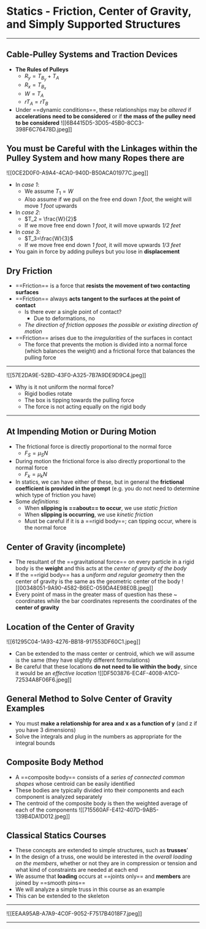 # Statics - Friction, Center of Gravity, and Simply Supported Structures
___
## Cable-Pulley Systems and Traction Devices
- **The Rules of Pulleys**
	- $R_y = T_{B_y} + T_A$
	- $R_x = T_{B_x}$
	- $W = T_A$
	- $r T_A = r T_B$
- Under ==dynamic conditions==, these relationships may be *altered* if **accelerations need to be considered** or if **the mass of the pulley need to be considered**
![[6B4415D5-3D05-45B0-8CC3-398F6C76478D.jpeg]]

## You must be Careful with the Linkages within the Pulley System and how many Ropes there are
![[0CE2D0F0-A9A4-4CA0-940D-B50ACA01977C.jpeg]]
- In *case 1*:
	- We assume $T_1 = W$
	- Also assume if we pull on the free end down *1 foot*, the weight will move *1 foot* upwards
- In *case 2*:
	- $T_2 = \frac{W}{2}$
	- If we move free end down *1 foot*, it will move upwards *1/2 feet*
- In *case 3*:
	- $T_3=\frac{W}{3}$
	- If we move free end down *1 foot*, it will move upwards *1/3 feet*
- You gain in force by adding pulleys but you lose in **displacement**
## Dry Friction
- ==Friction== is a force that **resists the movement of two contacting surfaces**
- ==Friction== always **acts tangent to the surfaces at the point of contact**
	- Is there ever a single point of contact?
		- Due to deformations, no
	- *The direction of friction opposes the possible or existing direction of motion*
- ==Friction== arises due to the *irregularities* of the surfaces in contact
	- The force that prevents the motion is divided into a normal force (which balances the weight) and a frictional force that balances the pulling force
___
![[57E2DA9E-52BD-43F0-A325-7B7A9DE9D9C4.jpeg]]
- Why is it not uniform the normal force?
	- Rigid bodies rotate
	- The box is tipping towards the pulling force
	- The force is not acting equally on the rigid body
___
## At Impending Motion or During Motion
- The frictional force is directly proportional to the normal force
	- $F_S = \mu_S N$
- During motion the frictional force is also directly proportional to the normal force
	- $F_k = \mu_k N$
- In statics, we can have either of these, but in general the **frictional coefficient is provided in the prompt** (e.g. you do not need to determine which type of friction you have)
- Some *definitions*:
	- When **slipping is ==about== to occur**, we use *static friction*
	- When **slipping is occurring**, we use *kinetic friction*
	- Must be careful if it is a ==rigid body==; can tipping occur, where is the normal force
## Center of Gravity (incomplete)
- The resultant of the ==gravitational force== on every particle in a rigid body is the **weight** and this acts at the *center of gravity of the body*
- If the ==rigid body== has a *uniform and regular geometry* then the center of gravity is the same as the geometric center of the body
![[00348051-9A90-4582-B6EC-059DA4E98E0B.jpeg]]
- Every point of mass in the greater mass of question has these ~ coordinates while the bar coordinates represents the coordinates of the **center of gravity**
## Location of the Center of Gravity
![[61295C04-1A93-4276-BB18-917553DF60C1.jpeg]]
- Can be extended to the mass center or centroid, which we will assume is the same (they have slightly different formulations)
- Be careful that these locations **do not need to lie within the body**, since it would be an *effective location*
![[DF503876-EC4F-4008-A1C0-72534A8F06F6.jpeg]]
## General Method to Solve Center of Gravity Examples
- You must **make a relationship for area and x as a function of y** (and z if you have 3 dimensions)
- Solve the integrals and plug in the numbers as appropriate for the integral bounds
## Composite Body Method
- A ==composite body== consists of a *series of connected common shapes* whose centroid can be easily identified
- These bodies are typically divided into their components and each component is analyzed separately
- The centroid of the composite body is then the weighted average of each of the components
![[715560AF-E412-407D-9AB5-139B4DA1D012.jpeg]]
## Classical Statics Courses
- These concepts are extended to simple structures, such as **trusses**’
- In the design of a truss, one would be interested in the *overall loading on the members*, whether or not they are in compression or tension and what kind of constraints are needed at each end
- We assume that **loading** occurs at ==joints only== and **members** are joined by ==smooth pins==
- We will analyze a simple truss in this course as an example
- This can be extended to the skeleton
___
![[EEAA95AB-A7A9-4C0F-9052-F7517B4018F7.jpeg]]
___